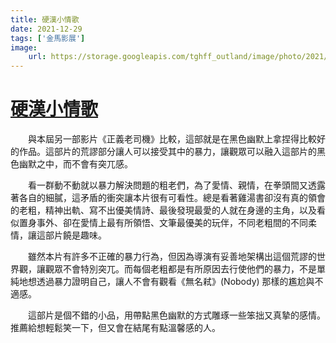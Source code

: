 ```yaml
---
title: 硬漢小情歌
date: 2021-12-29
tags: ['金馬影展']
image:
    url: https://storage.googleapis.com/tghff_outland/image/photo/2021/GHFF/huge/photo_81ba6175dbc227d8b3872cdee48c3bb7.jpeg
---
```


# [硬漢小情歌](https://www.imdb.com/title/tt10965976/)
　　與本屆另一部影片《正義老司機》比較，這部就是在黑色幽默上拿捏得比較好的作品。這部片的荒謬部分讓人可以接受其中的暴力，讓觀眾可以融入這部片的黑色幽默之中，而不會有突兀感。

　　看一群動不動就以暴力解決問題的粗老們，為了愛情、親情，在拳頭間又透露著各自的細膩，這矛盾的衝突讓本片很有可看性。總是看著雞湯書卻沒有真的領會的老粗，精神出軌、寫不出優美情詩、最後發現最愛的人就在身邊的主角，以及看似置身事外、卻在愛情上最有所領悟、文筆最優美的玩伴，不同老粗間的不同柔情，讓這部片饒是趣味。

　　雖然本片有許多不正確的暴力行為，但因為導演有妥善地架構出這個荒謬的世界觀，讓觀眾不會特別突兀。而每個老粗都是有所原因去行使他們的暴力，不是單純地想透過暴力證明自己，讓人不會有觀看《無名弒》(Nobody) 那樣的尷尬與不適感。

　　這部片是個不錯的小品，用帶點黑色幽默的方式雕琢一些笨拙又真摯的感情。推薦給想輕鬆笑一下，但又會在結尾有點溫馨感的人。
